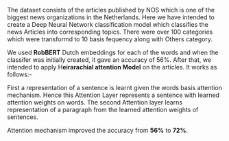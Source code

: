 The dataset consists of the articles published by NOS which is one of the biggest news organizations in the Netherlands. Here we have intended to create a Deep Neural Network classification
model which classifies the news Articles into corresponding topics. There were over 100 categories which were transformd to 10 basis fequency along with Others category.

We used **RobBERT** Dutch embeddings for each of the words and when the classifer was initially created, it gave an accuracy of 56%. 
After that, we intended to apply H**eirarachial attention Model** on the articles. It works as follows:- 

First a representation of a sentence is learnt given the words basis attention mechanism. Hence this Attention Layer represents a sentence with learned attention weights on words.
The second Attention layer learns representation of a paragraph from the learned attention weights of sentences. 

Attention mechanism improved the accuracy from **56%** to **72%**.
